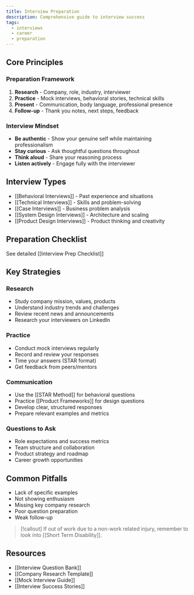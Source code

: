 ```yaml
---
title: Interview Preparation
description: Comprehensive guide to interview success
tags:
  - interviews
  - career
  - preparation
---
```


## Core Principles

### Preparation Framework

1. **Research** - Company, role, industry, interviewer
2. **Practice** - Mock interviews, behavioral stories, technical skills
3. **Present** - Communication, body language, professional presence
4. **Follow-up** - Thank you notes, next steps, feedback

### Interview Mindset

- **Be authentic** - Show your genuine self while maintaining professionalism
- **Stay curious** - Ask thoughtful questions throughout
- **Think aloud** - Share your reasoning process
- **Listen actively** - Engage fully with the interviewer

## Interview Types

- [[Behavioral Interviews]] - Past experience and situations
- [[Technical Interviews]] - Skills and problem-solving
- [[Case Interviews]] - Business problem analysis
- [[System Design Interviews]] - Architecture and scaling
- [[Product Design Interviews]] - Product thinking and creativity

## Preparation Checklist

See detailed [[Interview Prep Checklist]]

## Key Strategies

### Research

- Study company mission, values, products
- Understand industry trends and challenges
- Review recent news and announcements
- Research your interviewers on LinkedIn

### Practice

- Conduct mock interviews regularly
- Record and review your responses
- Time your answers (STAR format)
- Get feedback from peers/mentors

### Communication

- Use the [[STAR Method]] for behavioral questions
- Practice [[Product Frameworks]] for design questions
- Develop clear, structured responses
- Prepare relevant examples and metrics

### Questions to Ask

- Role expectations and success metrics
- Team structure and collaboration
- Product strategy and roadmap
- Career growth opportunities

## Common Pitfalls

- Lack of specific examples
- Not showing enthusiasm
- Missing key company research
- Poor question preparation
- Weak follow-up

> [!callout] If out of work due to a non-work related injury, remember to look into [[Short Term Disability]].

## Resources

- [[Interview Question Bank]]
- [[Company Research Template]]
- [[Mock Interview Guide]]
- [[Interview Success Stories]]
